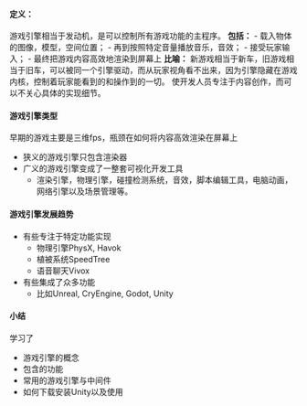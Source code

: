 #### **定义：** 
游戏引擎相当于发动机，是可以控制所有游戏功能的主程序。
**包括：**
	- 载入物体的图像，模型，空间位置；
	- 再到按照特定音量播放音乐，音效；
	- 接受玩家输入；
	- 最终把游戏内容高效地渲染到屏幕上
**比喻：**
新游戏相当于新车，旧游戏相当于旧车，可以被同一个引擎驱动，而从玩家视角看不出来，因为引擎隐藏在游戏内核，控制着玩家能看到的和操作到的一切。
使开发人员专注于内容创作，而可以不关心具体的实现细节。

#### **游戏引擎类型**
早期的游戏主要是三维fps，瓶颈在如何将内容高效渲染在屏幕上
- 狭义的游戏引擎只包含渲染器
- 广义的游戏引擎变成了一整套可视化开发工具
	- 渲染引擎，物理引擎，碰撞检测系统，音效，脚本编辑工具，电脑动画，网络引擎以及场景管理等。

#### **游戏引擎发展趋势**
- 有些专注于特定功能实现
	- 物理引擎PhysX, Havok
	- 植被系统SpeedTree
	- 语音聊天Vivox
- 有些集成了众多功能
	- 比如Unreal, CryEngine, Godot, Unity 

#### **小结**
学习了
- 游戏引擎的概念
- 包含的功能
- 常用的游戏引擎与中间件
- 如何下载安装Unity以及使用
